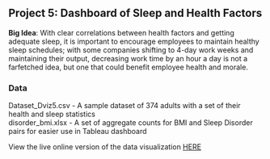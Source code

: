 ## Project 5: Dashboard of Sleep and Health Factors
**Big Idea**: With clear correlations between health factors and getting adequate sleep, it is important to encourage employees to maintain healthy sleep schedules; with some companies shifting to 4-day work weeks and maintaining their output, decreasing work time by an hour a day is not a farfetched idea, but one that could benefit employee health and morale.</br>

### Data
Dataset_Dviz5.csv - A sample dataset of 374 adults with a set of their health and sleep statistics</br>
disorder_bmi.xlsx - A set of aggregate counts for BMI and Sleep Disorder pairs for easier use in Tableau dashboard </br>

View the live online version of the data visualization [HERE](https://public.tableau.com/app/profile/william.spies3886/viz/DataViz5_17205504491110/Dashboard1)
